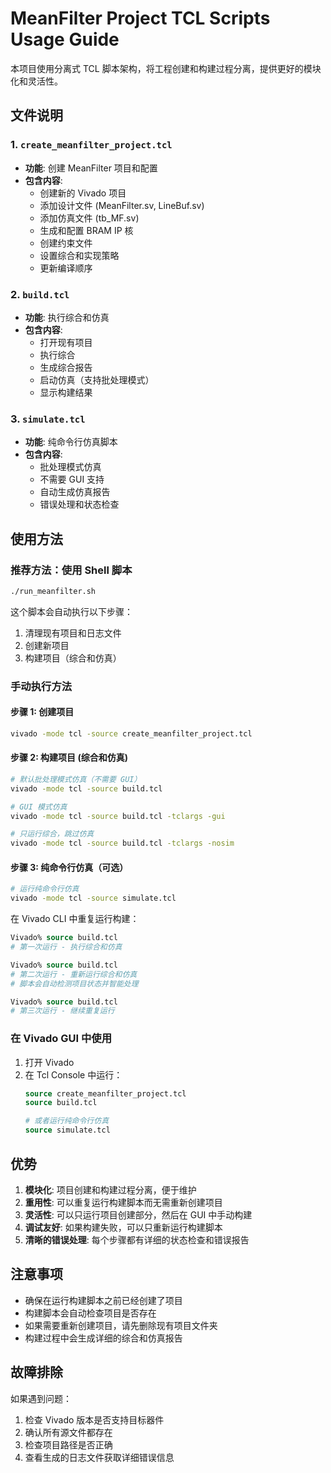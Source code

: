 # MeanFilter Project TCL Scripts Usage Guide

本项目使用分离式 TCL 脚本架构，将工程创建和构建过程分离，提供更好的模块化和灵活性。

## 文件说明

### 1. `create_meanfilter_project.tcl`
- **功能**: 创建 MeanFilter 项目和配置
- **包含内容**:
  - 创建新的 Vivado 项目
  - 添加设计文件 (MeanFilter.sv, LineBuf.sv)
  - 添加仿真文件 (tb_MF.sv)
  - 生成和配置 BRAM IP 核
  - 创建约束文件
  - 设置综合和实现策略
  - 更新编译顺序

### 2. `build.tcl`
- **功能**: 执行综合和仿真
- **包含内容**:
  - 打开现有项目
  - 执行综合
  - 生成综合报告
  - 启动仿真（支持批处理模式）
  - 显示构建结果

### 3. `simulate.tcl`
- **功能**: 纯命令行仿真脚本
- **包含内容**:
  - 批处理模式仿真
  - 不需要 GUI 支持
  - 自动生成仿真报告
  - 错误处理和状态检查

## 使用方法

### 推荐方法：使用 Shell 脚本
```bash
./run_meanfilter.sh
```

这个脚本会自动执行以下步骤：
1. 清理现有项目和日志文件
2. 创建新项目
3. 构建项目（综合和仿真）

### 手动执行方法

#### 步骤 1: 创建项目
```bash
vivado -mode tcl -source create_meanfilter_project.tcl
```

#### 步骤 2: 构建项目 (综合和仿真)
```bash
# 默认批处理模式仿真（不需要 GUI）
vivado -mode tcl -source build.tcl

# GUI 模式仿真
vivado -mode tcl -source build.tcl -tclargs -gui

# 只运行综合，跳过仿真
vivado -mode tcl -source build.tcl -tclargs -nosim
```

#### 步骤 3: 纯命令行仿真（可选）
```bash
# 运行纯命令行仿真
vivado -mode tcl -source simulate.tcl
```

在 Vivado CLI 中重复运行构建：
```tcl
Vivado% source build.tcl
# 第一次运行 - 执行综合和仿真

Vivado% source build.tcl
# 第二次运行 - 重新运行综合和仿真
# 脚本会自动检测项目状态并智能处理

Vivado% source build.tcl
# 第三次运行 - 继续重复运行
```
### 在 Vivado GUI 中使用
1. 打开 Vivado
2. 在 Tcl Console 中运行：
   ```tcl
   source create_meanfilter_project.tcl
   source build.tcl
   
   # 或者运行纯命令行仿真
   source simulate.tcl
   ```

## 优势

1. **模块化**: 项目创建和构建过程分离，便于维护
2. **重用性**: 可以重复运行构建脚本而无需重新创建项目
3. **灵活性**: 可以只运行项目创建部分，然后在 GUI 中手动构建
4. **调试友好**: 如果构建失败，可以只重新运行构建脚本
5. **清晰的错误处理**: 每个步骤都有详细的状态检查和错误报告

## 注意事项

- 确保在运行构建脚本之前已经创建了项目
- 构建脚本会自动检查项目是否存在
- 如果需要重新创建项目，请先删除现有项目文件夹
- 构建过程中会生成详细的综合和仿真报告

## 故障排除

如果遇到问题：
1. 检查 Vivado 版本是否支持目标器件
2. 确认所有源文件都存在
3. 检查项目路径是否正确
4. 查看生成的日志文件获取详细错误信息
